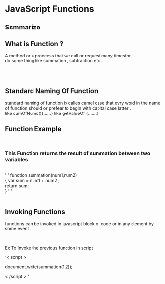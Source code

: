 # JavaScript Functions 
## Ssmmarize 

## What is Function ?
A method or a proccess that we call or request  many timesfor <br>
do some thing like summation , subtraction etc .  




<br>


<br>

## Standard Naming Of Function 
standard naming of function is calles camel case that evry word in the name of function should or prefear to begin with capital case latter .
<br>
like  sumOfNums(){......} 
like  getValueOf {.......} 

## Function Example 
<br>

### This Function  returns the result of summation between two variables 

<br>
'''
function summation(num1,num2)<br> 
{
var sum = num1 + num2 ; <br>
return sum; 
<br>
} '''

<br>
<br>


## Invoking Functions 
functions  can be invoked in javascript block of code 
or in any element by some event .

<br>

Ex To Invoke the previous function in script 
<br>

'< script >
<br>

document.write(summation(1,2));
<br>

< /script >
'